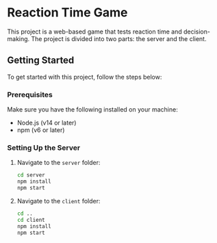 # Reaction Time Game

This project is a web-based game that tests reaction time and decision-making. The project is divided into two parts: the server and the client.

## Getting Started

To get started with this project, follow the steps below:

### Prerequisites

Make sure you have the following installed on your machine:

- Node.js (v14 or later)
- npm (v6 or later)

### Setting Up the Server

1. Navigate to the `server` folder:
   ```bash
   cd server
   npm install
   npm start

3. Navigate to the `client` folder:
   ```bash
   cd ..
   cd client
   npm install
   npm start